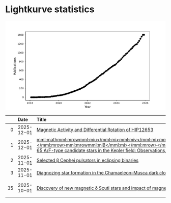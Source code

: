 
<h1>Lightkurve statistics</h1>
  
![publications](lightkurve-publications.png)  
  
|    | Date       | Title                                                                                                                                                                                                                                                                                                                                                                                                                                                                     | Author               |
|---:|:-----------|:--------------------------------------------------------------------------------------------------------------------------------------------------------------------------------------------------------------------------------------------------------------------------------------------------------------------------------------------------------------------------------------------------------------------------------------------------------------------------|:---------------------|
|  0 | 2025-12-01 | [Magnetic Activity and Differential Rotation of HIP12653](https://ui.adsabs.harvard.edu/abs/2025RAA....25l5001B/abstract)                                                                                                                                                                                                                                                                                                                                                 | Boulkaboul, A        |
|  1 | 2025-12-01 | [<mml:math><mml:mrow><mml:mi>u</mml:mi><mml:mi>v</mml:mi><mml:mi>b</mml:mi><mml:mi>y</mml:mi><mml:mo>‑</mml:mo><mml:msub><mml:mrow><mml:mi>H</mml:mi></mml:mrow><mml:mrow><mml:mi>β</mml:mi></mml:mrow></mml:msub><mml:mspace></mml:mspace></mml:mrow></mml:math> Photoelectric photometry of 65 A/F-type candidate stars in the Kepler field: Observations, stellar parameters and variability analysis](https://ui.adsabs.harvard.edu/abs/2025NewA..12102436F/abstract) | Fox-Machado, L       |
|  2 | 2025-11-01 | [Selected β Cephei pulsators in eclipsing binaries](https://ui.adsabs.harvard.edu/abs/2025MNRAS.543.2958C/abstract)                                                                                                                                                                                                                                                                                                                                                       | Cakirli, O           |
|  3 | 2025-11-01 | [Diagnozing star formation in the Chamaeleon–Musca dark cloud complex](https://ui.adsabs.harvard.edu/abs/2025NewA..12002421C/abstract)                                                                                                                                                                                                                                                                                                                                    | Chen, H              |
| 35 | 2025-10-01 | [Discovery of new magnetic δ Scuti stars and impact of magnetism on pulsation excitation](https://ui.adsabs.harvard.edu/abs/2025arXiv251012341T/abstract)                                                                                                                                                                                                                                                                                                                 | Thomson-Paressant, K |
